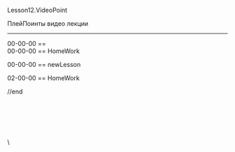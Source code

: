﻿
Lesson12.VideoPoint  

ПлейПоинты видео лекции  

---
00-00-00 ==   
00-00-00 == HomeWork   

00-00-00 == newLesson  

02-00-00 == HomeWork
   









//end  

















\
\
\
\
\
\
